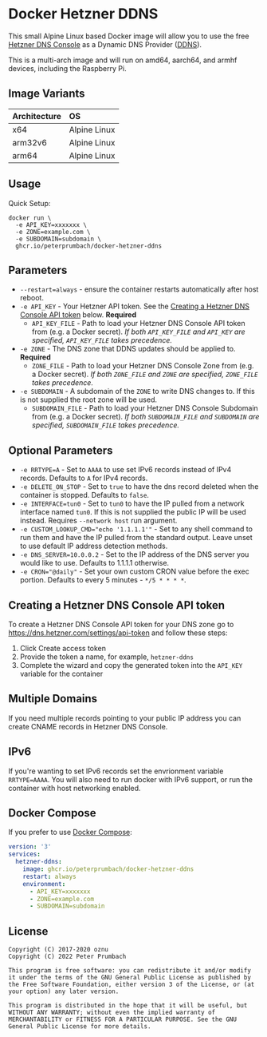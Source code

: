 # Docker Hetzner DDNS

This small Alpine Linux based Docker image will allow you to use the free [Hetzner DNS Console](https://www.hetzner.com/dns-console) as a Dynamic DNS Provider ([DDNS](https://en.wikipedia.org/wiki/Dynamic_DNS)).

This is a multi-arch image and will run on amd64, aarch64, and armhf devices, including the Raspberry Pi.

## Image Variants

| Architecture  | OS            |
| :-------------| :------------ |
| x64           | Alpine Linux  |
| arm32v6       | Alpine Linux  |
| arm64         | Alpine Linux  |

## Usage

Quick Setup:

```shell
docker run \
  -e API_KEY=xxxxxxx \
  -e ZONE=example.com \
  -e SUBDOMAIN=subdomain \
  ghcr.io/peterprumbach/docker-hetzner-ddns
```

## Parameters

* `--restart=always` - ensure the container restarts automatically after host reboot.
* `-e API_KEY` - Your Hetzner API token. See the [Creating a Hetzner DNS Console API token](#creating-a-hetzner-dns-console-api-token) below. **Required**
  * `API_KEY_FILE` - Path to load your Hetzner DNS Console API token from (e.g. a Docker secret). *If both `API_KEY_FILE` and `API_KEY` are specified, `API_KEY_FILE` takes precedence.*
* `-e ZONE` - The DNS zone that DDNS updates should be applied to. **Required**
  * `ZONE_FILE` - Path to load your Hetzner DNS Console Zone from (e.g. a Docker secret). *If both `ZONE_FILE` and `ZONE` are specified, `ZONE_FILE` takes precedence.*
* `-e SUBDOMAIN` - A subdomain of the `ZONE` to write DNS changes to. If this is not supplied the root zone will be used.
  * `SUBDOMAIN_FILE` - Path to load your Hetzner DNS Console Subdomain from (e.g. a Docker secret). *If both `SUBDOMAIN_FILE` and `SUBDOMAIN` are specified, `SUBDOMAIN_FILE` takes precedence.*

## Optional Parameters

* `-e RRTYPE=A` - Set to `AAAA` to use set IPv6 records instead of IPv4 records. Defaults to `A` for IPv4 records.
* `-e DELETE_ON_STOP` - Set to `true` to have the dns record deleted when the container is stopped. Defaults to `false`.
* `-e INTERFACE=tun0` - Set to `tun0` to have the IP pulled from a network interface named `tun0`. If this is not supplied the public IP will be used instead. Requires `--network host` run argument.
* `-e CUSTOM_LOOKUP_CMD="echo '1.1.1.1'"` - Set to any shell command to run them and have the IP pulled from the standard output. Leave unset to use default IP address detection methods.
* `-e DNS_SERVER=10.0.0.2` - Set to the IP address of the DNS server you would like to use. Defaults to 1.1.1.1 otherwise. 
* `-e CRON="@daily"` - Set your own custom CRON value before the exec portion. Defaults to every 5 minutes - `*/5 * * * *`.

## Creating a Hetzner DNS Console API token

To create a Hetzner DNS Console API token for your DNS zone go to https://dns.hetzner.com/settings/api-token and follow these steps:

1. Click Create access token
2. Provide the token a name, for example, `hetzner-ddns`
3. Complete the wizard and copy the generated token into the `API_KEY` variable for the container

## Multiple Domains

If you need multiple records pointing to your public IP address you can create CNAME records in Hetzner DNS Console.

## IPv6

If you're wanting to set IPv6 records set the envrionment variable `RRTYPE=AAAA`. You will also need to run docker with IPv6 support, or run the container with host networking enabled.

## Docker Compose

If you prefer to use [Docker Compose](https://docs.docker.com/compose/):

```yml
version: '3'
services:
  hetzner-ddns:
    image: ghcr.io/peterprumbach/docker-hetzner-ddns
    restart: always
    environment:
      - API_KEY=xxxxxxx
      - ZONE=example.com
      - SUBDOMAIN=subdomain
```

## License

```
Copyright (C) 2017-2020 oznu
Copyright (C) 2022 Peter Prumbach

This program is free software: you can redistribute it and/or modify it under the terms of the GNU General Public License as published by the Free Software Foundation, either version 3 of the License, or (at your option) any later version.

This program is distributed in the hope that it will be useful, but WITHOUT ANY WARRANTY; without even the implied warranty of MERCHANTABILITY or FITNESS FOR A PARTICULAR PURPOSE. See the GNU General Public License for more details.
```
